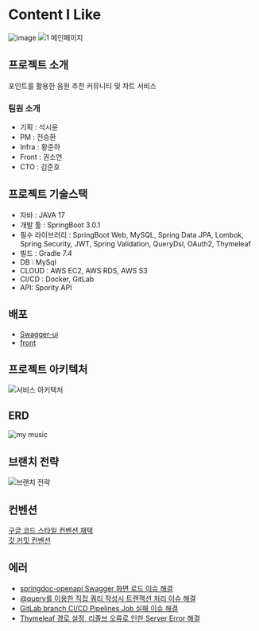  # Content I Like
![image](https://user-images.githubusercontent.com/101695482/219257688-77d79b8e-267a-4d92-b0b6-71a2eaa7b470.png)
![1 메인페이지](https://user-images.githubusercontent.com/101695482/219110106-cccef149-0bbf-4a3d-8f50-ebbe1ae6148c.jpg)
 ## 프로젝트 소개
포인트를 활용한 음원 추천 커뮤니티 및 차트 서비스

### 팀원 소개
- 기획 : 석시윤
- PM : 전승환
- Infra : 황준하
- Front : 권소연
- CTO : 김준호

## 프로젝트 기술스택

- 자바 : JAVA 17
- 개발 툴 : SpringBoot 3.0.1
- 필수 라이브러리 : SpringBoot Web, MySQL, Spring Data JPA, Lombok, Spring Security, JWT, Spring Validation, QueryDsl, OAuth2, Thymeleaf
- 빌드 : Gradle 7.4
- DB : MySql
- CLOUD : AWS EC2, AWS RDS, AWS S3
- CI/CD : Docker, GitLab
- API: Spority API

## 배포
- [Swagger-ui](http://ec2-13-209-70-72.ap-northeast-2.compute.amazonaws.com:8080/swagger-ui)<br>
- [front](http://ec2-13-209-70-72.ap-northeast-2.compute.amazonaws.com:8080/)

## 프로젝트 아키텍처
![서비스 아키텍처](https://user-images.githubusercontent.com/101695482/219257204-d34d0c33-648a-45f0-baaf-933fe52687d3.jpg)

## ERD
![my music](https://user-images.githubusercontent.com/101695482/219098041-0edc3203-602a-431f-8355-f656e679c122.jpg)

## 브랜치 전략
![브랜치 전략](https://user-images.githubusercontent.com/101695482/219111361-bed62816-d16b-4f5b-a0e4-11a60b37c4c7.jpg)

## 컨벤션
[구글 코드 스타일 컨벤션 채택](https://google.github.io/styleguide/javaguide.html)<br>
[깃 커밋 컨벤션](https://projects-space.notion.site/c8bd2afa00f2467ea8ab50023315f212)

## 에러
- [springdoc-openapi Swagger 화면 로드 이슈 해결](https://chordplaylist.tistory.com/251)
- [@query를 이용한 직접 쿼리 작성시 트랜잭션 처리 이슈 해결](https://chordplaylist.tistory.com/254)
- [GitLab branch CI/CD Pipelines Job 실패 이슈 해결](https://chordplaylist.tistory.com/258)
- [Thymeleaf 경로 설정, 리졸브 오류로 인한 Server Error 해결](https://chordplaylist.tistory.com/273)
